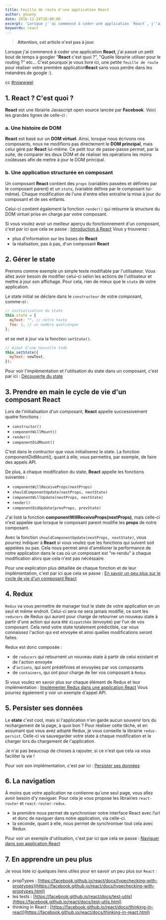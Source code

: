 ```yaml
---
title: Feuille de route d'une application React
author: gkueny
date: 2016-12-24T18:00:00
excerpt: 'Lorsque j''ai commencé à coder une application `React`, j''ai passé un petit bout de temps à `googler` "React c''est quoi ?", "Quelle librairie utiliser pour le routing ?" etc... C''est pourquoi je vous livre ici, une petite feuille de route pour réaliser votre première application `React` sans vous perdre dans les méandres de `google` :).'
keywords: react
---
```


> **Attention, cet article n'est pas à jour.**

Lorsque j'ai commencé à coder une application **React**, j'ai passé un petit bout de temps à googler "**React** c'est quoi ?", "Quelle librairie utiliser pour le routing ?" etc... C'est pourquoi je vous livre ici, une petite `feuille de route` pour réaliser votre première application**React** sans vous perdre dans les méandres de google :).

cc [#nowwwel](https://twitter.com/search?f=tweets&vertical=default&q=%23nowwwel)

## 1. React ? C'est quoi ?

**React** est une librairie Javascript open source lancée par **Facebook**. Voici les grandes lignes de celle-ci :

### a. Une histoire de DOM

**React** est basé sur un **DOM virtuel**. Ainsi, lorsque nous écrivons nos composants, nous ne modifions pas directement le **DOM principal**, mais celui géré par **React** lui-même. Ce petit tour de passe-passe permet, par la suite, de comparer les deux DOM et de réaliser les opérations les moins coûteuses afin de mettre à jour le DOM principal.

### b. Une application structurée en composant

Un composant **React** contient des `props` (variables passées et définies par le composant parent) et un `state`, (variable définie par le composant lui-même). Chaque modification de l'une d'entre elles entraîne la mise à jour du composant et de ses enfants.

Celui-ci contient également la fonction `render()` qui retourne la structure du DOM virtuel prise en charge par votre composant.

Si vous voulez avoir un meilleur aperçu du fonctionnement d'un composant, c'est par ici que cela se passe : [Introduction à React](/react-lecon-1)
Vous y trouverez :

- plus d'information sur les bases de **React**
- la réalisation, pas à pas, d'un composant **React**

## 2. Gérer le state

Prenons comme exemple un simple texte modifiable par l'utilisateur. Vous allez avoir besoin de modifier celui-ci selon les actions de l'utilisateur et mettre à jour son affichage. Pour cela, rien de mieux que le `state` de votre application.

Le state initial se déclare dans le `constructeur` de votre composant, comme-ci :

```js
// initialisation du state
this.state = {
  myText: "", // notre texte
  foo: 1, // un nombre quelconque
};
```

et se met à jour via la fonction `setState()`.

```js
// Ajout d'une nouvelle todo
this.setState({
  myText: newText,
});
```

Pour voir l'implémentation et l'utilisation du state dans un composant, c'est par ici : [Découverte du state](/react-lecon-2)

## 3. Prendre en main le cycle de vie d'un composant React

Lors de l'initialisation d'un composant, **React** appelle successivement quatre fonctions :

- `constructor()`
- `componentWillMount()`
- `render()`
- `componentDidMount()`

C'est dans le contructor que vous initialiserez le state. La fonction componentDidMount(), quant à elle, vous permettra, par exemple, de faire des appels API.

De plus, à chaque modification du state, **React** appelle les fonctions suivantes :

- `componentWillReceiveProps(nextProps)`
- `shouldComponentUpdate(nextProps, nextState)`
- `componentWillUpdate(nextProps, nextState)`
- `render()`
- `componentDidUpdate(prevProps, prevState)`

J'ai listé la fonction **componentWillReceiveProps(nextProps)**, mais celle-ci n'est appelée que lorsque le composant parent modifie les **props** de notre composant.

Avec la fonction `shouldComponentUpdate(nextProps, nextState)`, vous pourrez indiquer à **React** si vous voulez que les fonctions qui suivent soit appelées ou pas. Cela nous permet ainsi d'améliorer la performance de notre application dans le cas où un composant est "re-rendu" à chaque modification alors que cela n'est pas nécéssaire.

Pour une explication plus détaillée de chaque fonction et de leur implémentation, c'est par ici que cela se passe : [En savoir un peu plus sur le cycle de vie d'un composant React](/react-lecon-3)

## 4. Redux

`Redux` va vous permettre de manager tout le state de votre application en un seul et même endroit. Celui-ci sera ne sera jamais modifié, ce sont les `reducers` de Redux qui auront pour charge de retourner un nouveau state à partir d'une action qui aura été `dispatchée` (envoyée) par l'un de vos composant. Cela rend votre state totalement prédictible, car vous connaissez l'action qui est envoyée et ainsi quelles modifications seront faites.

Redux est donc composée :

- de `reducers` qui retournent un nouveau state à partir de celui existant et de l'action envoyée
- d'`actions`, qui sont prédéfinies et envoyées par vos composants
- de `containers`, qui ont pour charge de lier vos composant à `Redux`

Si vous voulez en savoir plus sur chaque élément de Redux et leur implémentation : [Implémenter Redux dans une application React](/react-lecon-4)
Vous pourrez également y voir un exemple d'appel API.

## 5. Persister ses données

Le **state** c'est cool, mais si l'application n'en garde aucun souvenir lors du rechargement de la page, à quoi bon ?
Pour réaliser cette tâche, et en assumant que vous avez adopté Redux, je vous conseille la librairie `redux-persist`.
Celle-ci va sauvegarder votre state à chaque modification et le charger lors du chargement de l'application.

Je n'ai pas beaucoup de choses à rajouter, si ce n'est que cela va vous faciliter la vie !

Pour voir son implémentation, c'est par ici : [Persister ses données](/react-lecon-5)

## 6. La navigation

À moins que votre application ne contienne qu'une seul page, vous allez avoir besoin d'y naviguer. Pour cela je vous propose les librairies `react-router` et `react-router-redux`.

- la première nous permet de synchroniser notre interface React avec l’url et donc de naviguer dans notre application, via celle-ci.
- la seconde, quant à elle, nous permet de synchroniser tout cela avec Redux.

Pour voir un exemple d'utilisation, c'est par ici que cela se passe : [Naviguer dans son application React](/react-lecon-6)

## 7. En apprendre un peu plus

Je vous liste ici quelques liens utiles pour en savoir un peu plus sur `React` :

- propTypes : [https://facebook.github.io/react/docs/typechecking-with-proptypes](https://facebook.github.io/react/docs/typechecking-with-proptypes.html)
- les tests : [https://facebook.github.io/react/docs/test-utils](https://facebook.github.io/react/docs/test-utils.html)
- thinking in React : [https://facebook.github.io/react/docs/thinking-in-react](https://facebook.github.io/react/docs/thinking-in-react.html)
